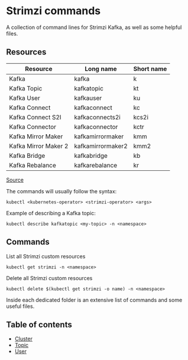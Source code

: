 # Strimzi commands
A collection of command lines for Strimzi Kafka, as well as some helpful files.

## Resources

| Resource  | Long name | Short name |
| ------------- | ------------- | ------------- |
| Kafka | kafka | k |
| Kafka Topic  | kafkatopic | kt |
| Kafka User | kafkauser | ku |
| Kafka Connect | kafkaconnect  | kc |
| Kafka Connect S2I | kafkaconnects2i  | kcs2i |
| Kafka Connector | kafkaconnector | kctr |
| Kafka Mirror Maker | kafkamirrormaker | kmm |
| Kafka Mirror Maker 2 | kafkamirrormaker2 | kmm2 |
| Kafka Bridge | kafkabridge | kb |
| Kafka Rebalance | kafkarebalance | kr |

[Source](https://strimzi.io/blog/2020/07/22/tips-and-tricks-for-running-strimzi-with-kubectl/)

The commands will usually follow the syntax:
```
kubectl <kubernetes-operator> <strimzi-operator> <args>
```

Example of describing a Kafka topic:
```
kubectl describe kafkatopic <my-topic> -n <namespace>
```

## Commands

List all Strimzi custom resources
```
kubectl get strimzi -n <namespace>
```

Delete all Strimzi custom resources
```
kubectl delete $(kubectl get strimzi -o name) -n <namespace>
```

Inside each dedicated folder is an extensive list of commands and some useful files.

## Table of contents
* [Cluster](https://github.com/ricardocajo/strimzi-commands/tree/main/cluster)
* [Topic](https://github.com/ricardocajo/strimzi-commands/tree/main/topic)
* [User](https://github.com/ricardocajo/strimzi-commands/tree/main/user)
